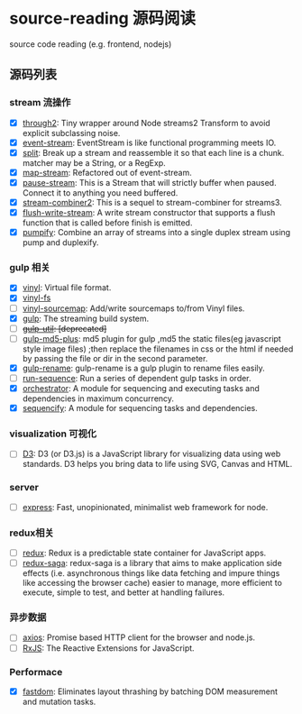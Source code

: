 # source-reading 源码阅读
source code reading (e.g. frontend, nodejs)
## 源码列表
### stream 流操作
- [x] [through2](https://github.com/rvagg/through2): Tiny wrapper around Node streams2 Transform to avoid explicit subclassing noise.
- [x] [event-stream](https://github.com/dominictarr/event-stream): EventStream is like functional programming meets IO.
- [x] [split](https://github.com/dominictarr/split): Break up a stream and reassemble it so that each line is a chunk. matcher may be a String, or a RegExp.
- [x] [map-stream](https://github.com/dominictarr/map-stream): Refactored out of event-stream.
- [x] [pause-stream](https://github.com/dominictarr/pause-stream): This is a Stream that will strictly buffer when paused. Connect it to anything you need buffered.
- [x] [stream-combiner2](https://github.com/substack/stream-combiner2): This is a sequel to stream-combiner for streams3.
- [x] [flush-write-stream](https://github.com/mafintosh/flush-write-stream): A write stream constructor that supports a flush function that is called before finish is emitted.
- [x] [pumpify](https://github.com/mafintosh/pumpify): Combine an array of streams into a single duplex stream using pump and duplexify.

### gulp 相关
- [x] [vinyl](https://github.com/gulpjs/vinyl): Virtual file format.
- [x] [vinyl-fs](https://github.com/gulpjs/vinyl-fs)
- [ ] [vinyl-sourcemap](https://github.com/gulpjs/vinyl-sourcemap): Add/write sourcemaps to/from Vinyl files.
- [x] [gulp](https://github.com/gulpjs/gulp): The streaming build system.
- [ ] ~~[gulp-util](https://github.com/gulpjs/gulp-util): [deprecated]~~
- [ ] [gulp-md5-plus](https://github.com/wpfpizicai/gulp-md5-plus): md5 plugin for gulp ,md5 the static files(eg javascript style image files) ;then replace the filenames in css or the html if needed by passing the file or dir in the second parameter.
- [x] [gulp-rename](https://github.com/hparra/gulp-rename): gulp-rename is a gulp plugin to rename files easily.
- [ ] [run-sequence](https://github.com/OverZealous/run-sequence): Run a series of dependent gulp tasks in order.
- [x] [orchestrator](https://github.com/robrich/orchestrator): A module for sequencing and executing tasks and dependencies in maximum concurrency.
- [x] [sequencify](https://github.com/robrich/sequencify): A module for sequencing tasks and dependencies.

### visualization 可视化
- [ ] [D3](https://github.com/d3/d3): D3 (or D3.js) is a JavaScript library for visualizing data using web standards. D3 helps you bring data to life using SVG, Canvas and HTML.

### server
- [ ] [express](https://github.com/expressjs/express): Fast, unopinionated, minimalist web framework for node.

### redux相关
- [ ] [redux](https://github.com/reactjs/redux): Redux is a predictable state container for JavaScript apps.
- [ ] [redux-saga](https://github.com/redux-saga/redux-saga): redux-saga is a library that aims to make application side effects (i.e. asynchronous things like data fetching and impure things like accessing the browser cache) easier to manage, more efficient to execute, simple to test, and better at handling failures.

### 异步数据
- [ ] [axios](https://github.com/axios/axios): Promise based HTTP client for the browser and node.js.
- [ ] [RxJS](https://github.com/reactivex/rxjs): The Reactive Extensions for JavaScript.

### Performace
- [x] [fastdom](https://github.com/wilsonpage/fastdom): Eliminates layout thrashing by batching DOM measurement and mutation tasks.
